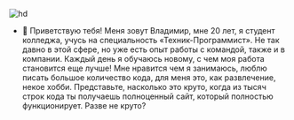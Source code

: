 ![hd](https://user-images.githubusercontent.com/86306288/144793341-b5db9999-17dc-4088-acdd-1d7ff2b89089.jpg)




- 💬 Приветствую тебя! Меня зовут Владимир, мне 20 лет, я студент колледжа, учусь на специальность «Техник-Программист». Не так давно в этой сфере, но уже есть опыт работы с командой, также и в компании. Каждый день я обучаюсь новому, с чем моя работа становится еще лучше! Мне нравится чем я занимаюсь, люблю писать большое количество кода, для меня это, как развлечение, некое хобби. Представьте, насколько это круто, когда из тысяч строк кода ты получаешь полноценный сайт, который полностью функционирует. Разве не круто?
